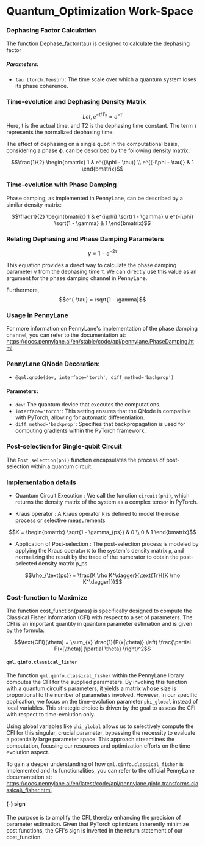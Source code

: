 # Quantum_Optimization Work-Space

### Dephasing Factor Calculation
The function Dephase_factor(tau) is designed to calculate the dephasing factor

##### Parameters:
- `tau (torch.Tensor)`: The time scale over which a quantum system loses its phase coherence.


### Time-evolution and Dephasing Density Matrix
$$Let, e^{-t/T_2} = e^{-\tau}$$
Here, t is the actual time, and T2 is the dephasing time constant. The term τ represents the normalized dephasing time.

The effect of dephasing on a single qubit in the computational basis, considering a phase ϕ, can be described by the following density matrix:

$$\frac{1}{2} 
\begin{bmatrix} 
1 & e^{(i\phi - \tau)} \\ 
e^{(-i\phi - \tau)} & 1
\end{bmatrix}$$

### Time-evolution with Phase Damping
Phase damping, as implemented in PennyLane, can be described by a similar density matrix:

$$\frac{1}{2} 
\begin{bmatrix}
1 & e^{i\phi} \sqrt{1 - \gamma} \\
e^{-i\phi} \sqrt{1 - \gamma} & 1
\end{bmatrix}$$


### Relating Dephasing and Phase Damping Parameters

$$\gamma = 1 - e^{-2 \tau}$$

This equation provides a direct way to calculate the phase damping parameter γ from the dephasing time 
τ. We can directly use this value as an argument for the phase damping channel in PennyLane.

Furthermore,
$$e^{-\tau} = \sqrt{1 - \gamma}$$

### Usage in PennyLane
For more information on PennyLane's implementation of the phase damping channel, you can refer to the documentation at:
https://docs.pennylane.ai/en/stable/code/api/pennylane.PhaseDamping.html

### PennyLane QNode Decoration:
- `@qml.qnode(dev, interface='torch', diff_method='backprop')`

#### Parameters:
- `dev`: The quantum device that executes the computations.
- `interface='torch'`: This setting ensures that the QNode is compatible with PyTorch, allowing for automatic differentiation.
- `diff_method='backprop'`: Specifies that backpropagation is used for computing gradients within the PyTorch framework.

### Post-selection for Single-qubit Circuit 
The `Post_selection(phi)` function encapsulates the process of post-selection within a quantum circuit.

### Implementation details

- Quantum Circuit Execution
: We call the function `circuit(phi)`, which returns the density matrix of the system as a complex tensor in PyTorch.

- Kraus operator 
: A Kraus operator `K` is defined to model the noise process or selective measurements

$$K = \begin{bmatrix}
\sqrt{1 - \gamma_{ps}} & 0 \\
0 & 1
\end{bmatrix}$$

- Application of Post-selection 
: The post-selection process is modeled by applying the Kraus operator `K` to the system's density matrix `ρ`, and normalizing the result by the trace of the numerator to obtain the post-selected density matrix 
ρ_ps

$$\rho_{\text{ps}} = \frac{K \rho K^\dagger}{\text{Tr}{[K \rho K^\dagger]}}$$

### Cost-function to Maximize
The function cost_function(paras) is specifically designed to compute the Classical Fisher Information (CFI) with respect to a set of parameters. The CFI is an important quantity in quantum parameter estimation and is given by the formula:

$$\text{CFI}(\theta) = \sum_{x} \frac{1}{P(x|\theta)} \left( \frac{\partial P(x|\theta)}{\partial \theta} \right)^2$$

#### `qml.qinfo.classical_fisher`
The function `qml.qinfo.classical_fisher` within the PennyLane library computes the CFI for the supplied parameters. By invoking this function with a quantum circuit's parameters, it yields a matrix whose size is proportional to the number of parameters involved. However, in our specific application, we focus on the time-evolution parameter `phi_global` instead of local variables. This strategic choice is driven by the goal to assess the CFI with respect to time-evolution only.

Using global variables like `phi_global` allows us to selectively compute the CFI for this singular, crucial parameter, bypassing the necessity to evaluate a potentially large parameter space. This approach streamlines the computation, focusing our resources and optimization efforts on the time-evolution aspect.

To gain a deeper understanding of how `qml.qinfo.classical_fisher` is implemented and its functionalities, you can refer to the official PennyLane documentation at:
https://docs.pennylane.ai/en/latest/code/api/pennylane.qinfo.transforms.classical\_fisher.html

#### (-) sign
The purpose is to amplify the CFI, thereby enhancing the precision of parameter estimation. Given that PyTorch optimizers inherently minimize cost functions, the CFI's sign is inverted in the return statement of our cost_function.
